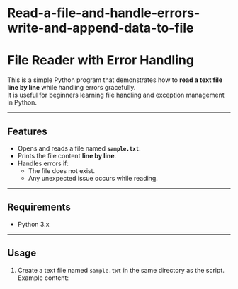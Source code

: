 # Read-a-file-and-handle-errors-write-and-append-data-to-file
# File Reader with Error Handling

This is a simple Python program that demonstrates how to **read a text file line by line** while handling errors gracefully.  
It is useful for beginners learning file handling and exception management in Python.

---

## Features
- Opens and reads a file named **`sample.txt`**.
- Prints the file content **line by line**.
- Handles errors if:
  - The file does not exist.
  - Any unexpected issue occurs while reading.

---

## Requirements
- Python 3.x

---

## Usage

1. Create a text file named `sample.txt` in the same directory as the script.  
   Example content:
